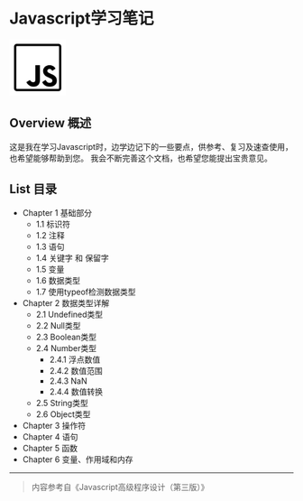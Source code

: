 # Javascript学习笔记
<img src="https://github.com/leehosea/JavascriptLearningNote/blob/master/javascript1600.png" width="100" height="100"/>

## Overview 概述
这是我在学习Javascript时，边学边记下的一些要点，供参考、复习及速查使用，也希望能够帮助到您。
我会不断完善这个文档，也希望您能提出宝贵意见。

## List 目录  

- Chapter 1 基础部分
	- 1.1 标识符
	- 1.2 注释
	- 1.3 语句
	- 1.4 关键字 和 保留字
	- 1.5 变量
	- 1.6 数据类型
	- 1.7 使用typeof检测数据类型
- Chapter 2 数据类型详解
	- 2.1 Undefined类型
	- 2.2 Null类型
	- 2.3 Boolean类型
	- 2.4 Number类型
		- 2.4.1 浮点数值
		- 2.4.2 数值范围
		- 2.4.3 NaN
		- 2.4.4 数值转换
	- 2.5 String类型
	- 2.6 Object类型
- Chapter 3 操作符
- Chapter 4 语句
- Chapter 5 函数
- Chapter 6 变量、作用域和内存

---
>	内容参考自《Javascript高级程序设计（第三版）》

